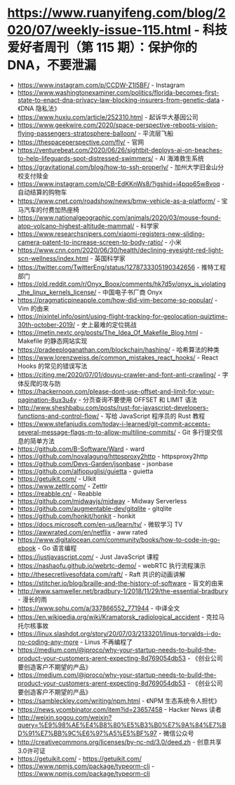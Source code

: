 # https://www.ruanyifeng.com/blog/2020/07/weekly-issue-115.html - 科技爱好者周刊（第 115 期）：保护你的 DNA，不要泄漏

- https://www.instagram.com/p/CCDW-Z1l5BF/ - Instagram
- https://www.washingtonexaminer.com/politics/florida-becomes-first-state-to-enact-dna-privacy-law-blocking-insurers-from-genetic-data - 《DNA 隐私法》
- https://www.huxiu.com/article/252310.html - 起诉华大基因公司
- https://www.geekwire.com/2020/space-perspective-reboots-vision-flying-passengers-stratosphere-balloon/ - 平流层飞船
- https://thespaceperspective.com/fly/ - 官网
- https://venturebeat.com/2020/06/26/sightbit-deploys-ai-on-beaches-to-help-lifeguards-spot-distressed-swimmers/ - AI 海滩救生系统
- https://gravitational.com/blog/how-to-ssh-properly/ - 加州大学旧金山分校支付赎金
- https://www.instagram.com/p/CB-EdKKnWs8/?igshid=i4pqo65w8voq - 自动结算的购物车
- https://www.cnet.com/roadshow/news/bmw-vehicle-as-a-platform/ - 宝马汽车的付费加热座椅
- https://www.nationalgeographic.com/animals/2020/03/mouse-found-atop-volcano-highest-altitude-mammal/ - 科学家
- https://www.researchsnipers.com/xiaomi-registers-new-sliding-camera-patent-to-increase-screen-to-body-ratio/ - 小米
- https://www.cnn.com/2020/06/30/health/declining-eyesight-red-light-scn-wellness/index.html - 英国科学家
- https://twitter.com/TwitterEng/status/1278733305190342656 - 推特工程部门
- https://old.reddit.com/r/Onyx_Boox/comments/hk7d5v/onyx_is_violating_the_linux_kernels_license/ - 中国电子书厂商 Onyx
- https://pragmaticpineapple.com/how-did-vim-become-so-popular/ - Vim 的由来
- https://nixintel.info/osint/using-flight-tracking-for-geolocation-quiztime-30th-october-2019/ - 史上最难的定位挑战
- https://metin.nextc.org/posts/The_Idea_Of_Makefile_Blog.html - Makefile 的静态网站实现
- https://pradeeploganathan.com/blockchain/hashing/ - 哈希算法的种类
- https://www.lorenzweiss.de/common_mistakes_react_hooks/ - React Hooks 的常见的错误写法
- https://cjting.me/2020/07/01/douyu-crawler-and-font-anti-crawling/ - 字体反爬的攻与防
- https://hackernoon.com/please-dont-use-offset-and-limit-for-your-pagination-8ux3u4y - 分页查询不要使用 OFFSET 和 LIMIT 语法
- http://www.sheshbabu.com/posts/rust-for-javascript-developers-functions-and-control-flow/ - 写给 JavaScript 程序员的 Rust 教程
- https://www.stefanjudis.com/today-i-learned/git-commit-accepts-several-message-flags-m-to-allow-multiline-commits/ - Git 多行提交信息的简单方法
- https://github.com/B-Software/Ward - ward
- https://github.com/novalagung/httpsproxy2http - httpsproxy2http
- https://github.com/Devs-Garden/jsonbase - jsonbase
- https://github.com/alfiopuglisi/guietta - guietta
- https://getuikit.com/ - UIkit
- https://www.zettlr.com/ - Zettlr
- https://reabble.cn/ - Reabble
- https://github.com/midwayjs/midway - Midway Serverless
- https://github.com/augmentable-dev/gitqlite - gitqlite
- https://github.com/honkit/honkit - honkit
- https://docs.microsoft.com/en-us/learn/tv/ - 微软学习 TV
- https://awwrated.com/en/netflix - aww rated
- https://www.digitalocean.com/community/books/how-to-code-in-go-ebook - Go 语言编程
- https://justjavascript.com/ - Just JavaScript 课程
- https://nashaofu.github.io/webrtc-demo/ - webRTC 执行流程演示
- http://thesecretlivesofdata.com/raft/ - Raft 共识的动画讲解
- https://stitcher.io/blog/braille-and-the-history-of-software - 盲文的由来
- http://www.samweller.net/bradbury-1/2018/11/29/the-essential-bradbury - 漫长的雨
- https://www.sohu.com/a/337866552_771944 - 中译全文
- https://en.wikipedia.org/wiki/Kramatorsk_radiological_accident - 克拉马托尔核事故
- https://linux.slashdot.org/story/20/07/03/2133201/linus-torvalds-i-do-no-coding-any-more - Linus 不再编程了
- https://medium.com/@jproco/why-your-startup-needs-to-build-the-product-your-customers-arent-expecting-8d769054db53 - 《创业公司要创造客户不期望的产品》
- https://medium.com/@jproco/why-your-startup-needs-to-build-the-product-your-customers-arent-expecting-8d769054db53 - 《创业公司要创造客户不期望的产品》
- https://sambleckley.com/writing/npm.html - 《NPM 生态系统令人担忧》
- https://news.ycombinator.com/item?id=23657458 - Hacker News 读者
- http://weixin.sogou.com/weixin?query=%E9%98%AE%E4%B8%80%E5%B3%B0%E7%9A%84%E7%BD%91%E7%BB%9C%E6%97%A5%E5%BF%97 - 微信公众号
- http://creativecommons.org/licenses/by-nc-nd/3.0/deed.zh - 创意共享3.0许可证
- https://getuikit.com/ - https://getuikit.com/
- https://www.npmjs.com/package/typeorm-cli - https://www.npmjs.com/package/typeorm-cli